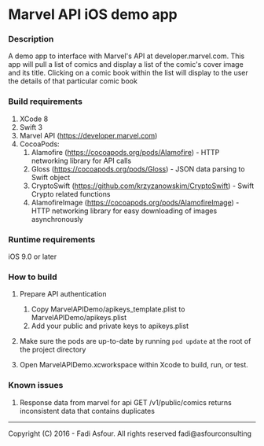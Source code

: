 # Marvel API iOS demo app

### Description
A demo app to interface with Marvel's API at developer.marvel.com. This app
will pull a list of comics and display a list of the comic's cover image and
its title. Clicking on a comic book within the list will display to the user 
the details of that particular comic book

### Build requirements

1. XCode 8
2. Swift 3
3. Marvel API (https://developer.marvel.com)
4. CocoaPods:
    1. Alamofire (https://cocoapods.org/pods/Alamofire) - HTTP networking library for API calls
    2. Gloss (https://cocoapods.org/pods/Gloss) - JSON data parsing to Swift object
    3. CryptoSwift (https://github.com/krzyzanowskim/CryptoSwift) - Swift Crypto related functions
    4. AlamofireImage (https://cocoapods.org/pods/AlamofireImage) - HTTP networking library for easy downloading of images asynchronously

### Runtime requirements 
iOS 9.0 or later

### How to build
1. Prepare API authentication
    1. Copy MarvelAPIDemo/apikeys_template.plist to MarvelAPIDemo/apikeys.plist
    2. Add your public and private keys to apikeys.plist

2.  Make sure the pods are up-to-date by running `pod update` at the root of the project directory

3.  Open MarvelAPIDemo.xcworkspace within Xcode to build, run, or test.

### Known issues
1. Response data from marvel for api GET /v1/public/comics returns inconsistent data that contains duplicates 


---
Copyright (C) 2016 - Fadi Asfour. All rights reserved
fadi@asfourconsulting


